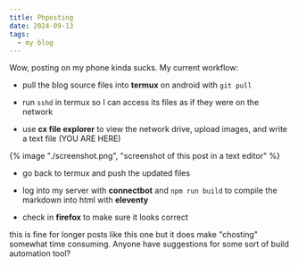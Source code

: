 ```yaml
---
title: Phposting
date: 2024-09-13
tags:
  - my blog
---
```


Wow, posting on my phone kinda sucks. My current workflow:

- pull the blog source files into **termux** on android with `git pull`

- run `sshd` in termux so I can access its files as if they were on the network

- use **cx file explorer** to view the network drive, upload images, and write a text file (YOU ARE HERE)

{% image "./screenshot.png", "screenshot of this post in a text editor" %}

- go back to termux and push the updated files

- log into my server with **connectbot** and `npm run build` to compile the markdown into html with **eleventy**

- check in **firefox** to make sure it looks correct

this is fine for longer posts like this one but it does make "chosting" somewhat time consuming. Anyone have suggestions for some sort of build automation tool?

